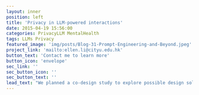 ```yaml
---
layout: inner
position: left
title: 'Privacy in LLM-powered interactions'
date: 2015-04-19 15:56:00
categories: PrivacyLLM MentalHealth
tags: LLMs Privacy
featured_image: 'img/posts/Blog-31-Prompt-Engineering-and-Beyond.jpeg'
project_link: 'mailto:ellen.li@cityu.edu.hk'
button_text: 'Contact me to learn more'
button_icon: 'envelope'
sec_link: ''
sec_button_icon: ''
sec_button_text: ''
lead_text: "We planned a co-design study to explore possible design solutions to cope with user's privacy concerns."
---
```

